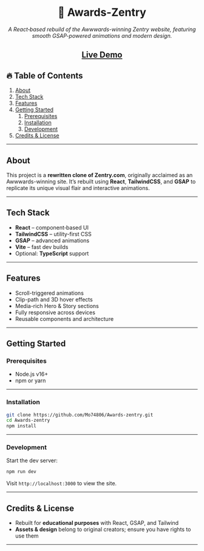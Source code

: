 <div align="center">

# 🎉 Awards-Zentry

*A React‑based rebuild of the Awwwards-winning Zentry website, featuring smooth GSAP-powered animations and modern design.*

[**Live Demo**](https://rebuildofzentry.vercel.app)
---
</div>

## 🔥 Table of Contents

1. [About](#about)  
2. [Tech Stack](#tech-stack)  
3. [Features](#features)  
4. [Getting Started](#getting-started)  
   1. [Prerequisites](#prerequisites)  
   2. [Installation](#installation)  
   3. [Development](#development)  
5. [Credits & License](#credits--license)  

---

## About

This project is a **rewritten clone of Zentry.com**, originally acclaimed as an Awwwards-winning site. It’s rebuilt using **React**, **TailwindCSS**, and **GSAP** to replicate its unique visual flair and interactive animations.

---

## Tech Stack

- **React** – component‑based UI  
- **TailwindCSS** – utility-first CSS  
- **GSAP** – advanced animations  
- **Vite** – fast dev builds  
- Optional: **TypeScript** support

---

## Features

- Scroll-triggered animations  
- Clip-path and 3D hover effects  
- Media-rich Hero & Story sections  
- Fully responsive across devices  
- Reusable components and architecture

---

## Getting Started

### Prerequisites

- Node.js v16+  
- npm or yarn

---

### Installation

```bash
git clone https://github.com/Mo74806/Awards-zentry.git
cd Awards-zentry
npm install
```

---

### Development

Start the dev server:

```bash
npm run dev
```

Visit `http://localhost:3000` to view the site.

---


## Credits & License

- Rebuilt for **educational purposes** with React, GSAP, and Tailwind  
- **Assets & design** belong to original creators; ensure you have rights to use them  

---

